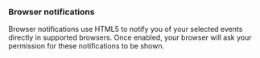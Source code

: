 


### Browser notifications

Browser notifications use HTML5 to notify you of your selected events directly in supported browsers. Once enabled, your browser will ask your permission for these notifications to be shown.

